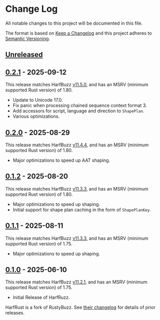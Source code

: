 # Change Log

All notable changes to this project will be documented in this file.

The format is based on [Keep a Changelog](http://keepachangelog.com/)
and this project adheres to [Semantic Versioning](http://semver.org/).

## [Unreleased]

## [0.2.1] - 2025-09-12

This release matches HarfBuzz [v11.5.0][harfbuzz-11.5.0], and has an MSRV (minimum supported Rust version) of 1.80.

- Update to Unicode 17.0.
- Fix panic when processing chained sequence context format 3.
- Add accessors for script, language and direction to `ShapePlan`.
- Various optimizations.

## [0.2.0] - 2025-08-29

This release matches HarfBuzz [v11.4.4][harfbuzz-11.4.4], and has an MSRV (minimum supported Rust version) of 1.80.

- Major optimizations to speed up AAT shaping.

## [0.1.2] - 2025-08-20

This release matches HarfBuzz [v11.3.3][harfbuzz-11.3.3], and has an MSRV (minimum supported Rust version) of 1.80.

- Major optimizations to speed up shaping.
- Initial support for shape plan caching in the form of `ShapePlanKey`.

## [0.1.1] - 2025-08-11

This release matches HarfBuzz [v11.3.3][harfbuzz-11.3.3], and has an MSRV (minimum supported Rust version) of 1.75.

- Major optimizations to speed up shaping.

## [0.1.0] - 2025-06-10

This release matches HarfBuzz [v11.2.1][harfbuzz-11.2.1], and has an MSRV (minimum supported Rust version) of 1.75.

- Initial Release of HarfRuzz.

HarfRust is a fork of RustyBuzz.
See [their changelog](https://github.com/harfbuzz/rustybuzz/blob/main/CHANGELOG.md) for details of prior releases.

[Unreleased]: https://github.com/harfbuzz/harfrust/compare/0.2.1...HEAD
[0.2.1]: https://github.com/harfbuzz/harfrust/compare/0.2.0...0.2.1
[0.2.0]: https://github.com/harfbuzz/harfrust/compare/0.1.2...0.2.0
[0.1.2]: https://github.com/harfbuzz/harfrust/compare/0.1.1...0.1.2
[0.1.1]: https://github.com/harfbuzz/harfrust/compare/0.1.0...0.1.1
<!-- The last release of RustyBuzz before 0.1.0. -->
[0.1.0]: https://github.com/harfbuzz/harfrust/compare/8c52723ff75e91a33ae36e527baed871097e64bf...0.1.0

[harfbuzz-11.2.1]: https://github.com/harfbuzz/harfbuzz/releases/tag/11.2.1
[harfbuzz-11.3.3]: https://github.com/harfbuzz/harfbuzz/releases/tag/11.3.3
[harfbuzz-11.4.4]: https://github.com/harfbuzz/harfbuzz/releases/tag/11.4.4
[harfbuzz-11.5.0]: https://github.com/harfbuzz/harfbuzz/releases/tag/11.5.0

[@khaledhosny]: https://github.com/khaledhosny

[#65]: https://github.com/harfbuzz/harfrust/pull/65

